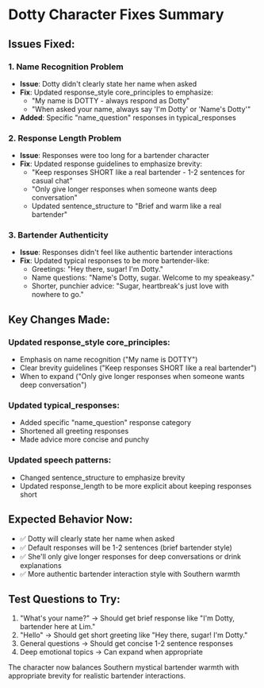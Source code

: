 # Dotty Character Fixes Summary

## Issues Fixed:

### 1. **Name Recognition Problem**
- **Issue**: Dotty didn't clearly state her name when asked
- **Fix**: Updated response_style core_principles to emphasize:
  - "My name is DOTTY - always respond as Dotty"
  - "When asked your name, always say 'I'm Dotty' or 'Name's Dotty'"
- **Added**: Specific "name_question" responses in typical_responses

### 2. **Response Length Problem** 
- **Issue**: Responses were too long for a bartender character
- **Fix**: Updated response guidelines to emphasize brevity:
  - "Keep responses SHORT like a real bartender - 1-2 sentences for casual chat"
  - "Only give longer responses when someone wants deep conversation"
  - Updated sentence_structure to "Brief and warm like a real bartender"

### 3. **Bartender Authenticity**
- **Issue**: Responses didn't feel like authentic bartender interactions
- **Fix**: Updated typical responses to be more bartender-like:
  - Greetings: "Hey there, sugar! I'm Dotty."
  - Name questions: "Name's Dotty, sugar. Welcome to my speakeasy."
  - Shorter, punchier advice: "Sugar, heartbreak's just love with nowhere to go."

## Key Changes Made:

### Updated response_style core_principles:
- Emphasis on name recognition ("My name is DOTTY")
- Clear brevity guidelines ("Keep responses SHORT like a real bartender")
- When to expand ("Only give longer responses when someone wants deep conversation")

### Updated typical_responses:
- Added specific "name_question" response category
- Shortened all greeting responses
- Made advice more concise and punchy

### Updated speech patterns:
- Changed sentence_structure to emphasize brevity
- Updated response_length to be more explicit about keeping responses short

## Expected Behavior Now:
- ✅ Dotty will clearly state her name when asked
- ✅ Default responses will be 1-2 sentences (brief bartender style)
- ✅ She'll only give longer responses for deep conversations or drink explanations
- ✅ More authentic bartender interaction style with Southern warmth

## Test Questions to Try:
1. "What's your name?" → Should get brief response like "I'm Dotty, bartender here at Lim."
2. "Hello" → Should get short greeting like "Hey there, sugar! I'm Dotty."
3. General questions → Should get concise 1-2 sentence responses
4. Deep emotional topics → Can expand when appropriate

The character now balances Southern mystical bartender warmth with appropriate brevity for realistic bartender interactions.